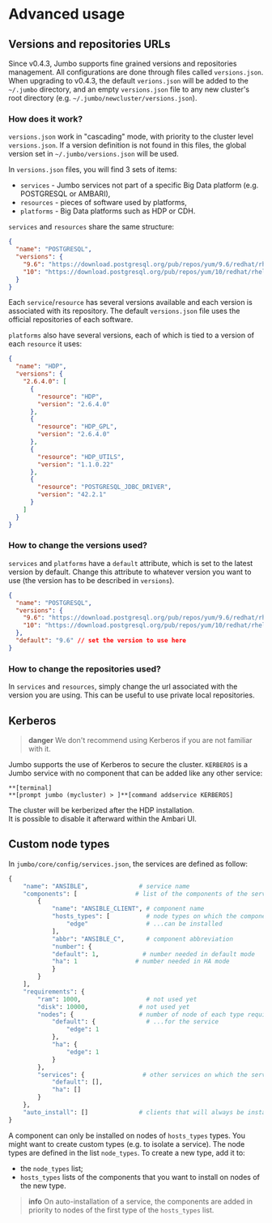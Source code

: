 # Advanced usage

## Versions and repositories URLs

Since v0.4.3, Jumbo supports fine grained versions and repositories management. All configurations are done through files called `versions.json`. When upgrading to v0.4.3, the default `verions.json` will be added to the `~/.jumbo` directory, and an empty `versions.json` file to any new cluster's root directory (e.g. `~/.jumbo/newcluster/versions.json`).

### How does it work?

`versions.json` work in "cascading" mode, with priority to the cluster level `versions.json`. If a version definition is not found in this files, the global version set in `~/.jumbo/versions.json` will be used.

In `versions.json` files, you will find 3 sets of items:

- `services` - Jumbo services not part of a specific Big Data platform (e.g. POSTGRESQL or AMBARI),
- `resources` - pieces of software used by platforms,
- `platforms` - Big Data platforms such as HDP or CDH.

`services` and `resources` share the same structure:

```json
{
  "name": "POSTGRESQL",
  "versions": {
    "9.6": "https://download.postgresql.org/pub/repos/yum/9.6/redhat/rhel-7-x86_64/pgdg-centos96-9.6-3.noarch.rpm",
    "10": "https://download.postgresql.org/pub/repos/yum/10/redhat/rhel-7-x86_64/pgdg-centos10-10-2.noarch.rpm"
  }
}
```

Each `service`/`resource` has several versions available and each version is associated with its repository. The default `versions.json` file uses the official repositories of each software.

`platforms` also have several versions, each of which is tied to a version of each `resource` it uses:

```json
{
  "name": "HDP",
  "versions": {
    "2.6.4.0": [
      {
        "resource": "HDP",
        "version": "2.6.4.0"
      },
      {
        "resource": "HDP_GPL",
        "version": "2.6.4.0"
      },
      {
        "resource": "HDP_UTILS",
        "version": "1.1.0.22"
      },
      {
        "resource": "POSTGRESQL_JDBC_DRIVER",
        "version": "42.2.1"
      }
    ]
  }
}
```

### How to change the versions used?

`services` and `platforms` have a `default` attribute, which is set to the latest version by default. Change this attribute to whatever version you want to use (the version has to be described in `versions`).

```json
{
  "name": "POSTGRESQL",
  "versions": {
    "9.6": "https://download.postgresql.org/pub/repos/yum/9.6/redhat/rhel-7-x86_64/pgdg-centos96-9.6-3.noarch.rpm",
    "10": "https://download.postgresql.org/pub/repos/yum/10/redhat/rhel-7-x86_64/pgdg-centos10-10-2.noarch.rpm"
  },
  "default": "9.6" // set the version to use here
}
```

### How to change the repositories used?

In `services` and `resources`, simply change the url associated with the version you are using. This can be useful to use private local repositories.

## Kerberos

> **danger**
> We don't recommend using Kerberos if you are not familiar with it.

Jumbo supports the use of Kerberos to secure the cluster. `KERBEROS` is a Jumbo service with no component that can be added like any other service:

```
**[terminal]
**[prompt jumbo (mycluster) > ]**[command addservice KERBEROS]
```

The cluster will be kerberized after the HDP installation.  
It is possible to disable it afterward within the Ambari UI.

## Custom node types

In `jumbo/core/config/services.json`, the services are defined as follow:

```python
{
	"name": "ANSIBLE",				# service name
	"components": [				   # list of the components of the service
		{
			"name": "ANSIBLE_CLIENT", # component name
			"hosts_types": [		  # node types on which the component...
				"edge"                # ...can be installed
			],
			"abbr": "ANSIBLE_C",	  # component abbreviation
			"number": {
			"default": 1,			 # number needed in default mode
			"ha": 1			       # number needed in HA mode
			}
		}
	],
	"requirements": {
		"ram": 1000,                  # not used yet
		"disk": 10000,			    # not used yet
		"nodes": {					# number of node of each type required...
			"default": {			  # ...for the service
				"edge": 1
			},
			"ha": {
				"edge": 1
			}
		},
		"services": {				 # other services on which the service depends
			"default": [],
			"ha": []
		}
	},
	"auto_install": []				# clients that will always be installed
}
```

A component can only be installed on nodes of `hosts_types` types. You might want to create custom types (e.g. to isolate a service). The node types are defined in the list `node_types`. To create a new type, add it to:

- the `node_types` list;
- `hosts_types` lists of the components that you want to install on nodes of the new type.

> **info**
> On auto-installation of a service, the components are added in priority to nodes of the first type of the `hosts_types` list.
